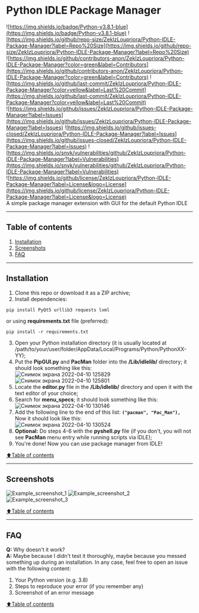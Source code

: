 # Python IDLE Package Manager  
![https://img.shields.io/badge/Python-v3.8.1-blue](https://img.shields.io/badge/Python-v3.8.1-blue)
![https://img.shields.io/github/repo-size/ZekIzLoupriora/Python-IDLE-Package-Manager?label=Repo%20Size](https://img.shields.io/github/repo-size/ZekIzLoupriora/Python-IDLE-Package-Manager?label=Repo%20Size)  
![https://img.shields.io/github/contributors-anon/ZekIzLoupriora/Python-IDLE-Package-Manager?color=green&label=Contributors](https://img.shields.io/github/contributors-anon/ZekIzLoupriora/Python-IDLE-Package-Manager?color=green&label=Contributors)
![https://img.shields.io/github/last-commit/ZekIzLoupriora/Python-IDLE-Package-Manager?color=yellow&label=Last%20Commit](https://img.shields.io/github/last-commit/ZekIzLoupriora/Python-IDLE-Package-Manager?color=yellow&label=Last%20Commit)  
![https://img.shields.io/github/issues/ZekIzLoupriora/Python-IDLE-Package-Manager?label=Issues](https://img.shields.io/github/issues/ZekIzLoupriora/Python-IDLE-Package-Manager?label=Issues)
![https://img.shields.io/github/issues-closed/ZekIzLoupriora/Python-IDLE-Package-Manager?label=Issues](https://img.shields.io/github/issues-closed/ZekIzLoupriora/Python-IDLE-Package-Manager?label=Issues)
![https://img.shields.io/snyk/vulnerabilities/github/ZekIzLoupriora/Python-IDLE-Package-Manager?label=Vulnerabilities](https://img.shields.io/snyk/vulnerabilities/github/ZekIzLoupriora/Python-IDLE-Package-Manager?label=Vulnerabilities)  
![https://img.shields.io/github/license/ZekIzLoupriora/Python-IDLE-Package-Manager?label=License&logo=License](https://img.shields.io/github/license/ZekIzLoupriora/Python-IDLE-Package-Manager?label=License&logo=License)  
A simple package manager extension with GUI for the default Python IDLE
____
## Table of contents
1. [Installation](#Installation)
2. [Screenshots](#Screenshots)
3. [FAQ](#FAQ)
____
## Installation
1. Clone this repo or download it as a ZIP archive;
2. Install dependencies:
```
pip install PyQt5 urllib3 requests lxml
```
or using **requirements.txt** file (preferred):
```
pip install -r requirements.txt
```
3. Open your Python installation directory (it is usually located at /path/to/your/user/folder/AppData/Local/Programs/Python/PythonXX-YY);
4. Put the **PipGUI.py** and **PacMan** folder into the **/Lib/idlelib/** directory; it should look something like this:  
![Снимок экрана 2022-04-10 125829](https://user-images.githubusercontent.com/38569354/162608531-7514bc24-77c8-4001-a961-8a33a08d9d41.png)
![Снимок экрана 2022-04-10 125801](https://user-images.githubusercontent.com/38569354/162608515-82859375-1a3a-4abd-9e18-f94d7485bc9b.png)
5. Locate the **editor.py** file in the **/Lib/idlelib/** directory and open it with the text editor of your choice;
6. Search for **menu_specs**; it should look something like this:
![Снимок экрана 2022-04-10 130146](https://user-images.githubusercontent.com/38569354/162608639-a7a993f7-937f-4144-a925-d71880512453.png)
7. Add the following line to the end of this list: **```("pacman", "Pac_Man"),```**  
Now it should look like this:  
![Снимок экрана 2022-04-10 130524](https://user-images.githubusercontent.com/38569354/162608794-0229287c-a5d7-474a-a5db-7a0a2d90d81b.png)
8. **Optional:** Do steps 4-6 with the **pyshell.py** file (if you don't, you will not see **PacMan** menu entry while running scripts via IDLE);
9. You're done! Now you can use package manager from IDLE!  

[:arrow_up:Table of contents](#Table-of-contents)
____
## Screenshots
![Example_screenshot_1](https://user-images.githubusercontent.com/38569354/162609212-2a1b9012-d36c-4c57-a911-d71ebe8297f1.png)
![Example_screenshot_2](https://user-images.githubusercontent.com/38569354/162609215-ddb8c09c-a9ec-4097-99e4-472b8cc79d6f.png)
![Example_screenshot_3](https://user-images.githubusercontent.com/38569354/162609217-64e30b5a-18d6-42fe-b773-cf0cd63e4a59.png)  

[:arrow_up:Table of contents](#Table-of-contents)
____
## FAQ
**Q:** Why doesn't it work?  
**A:** Maybe because I didn't test it thoroughly, maybe because you messed something up during an installation. In any case, feel free to open an issue with the following content:
1. Your Python version (e.g. 3.8)
2. Steps to reproduce your error (if you remember any)
3. Screenshot of an error message  

[:arrow_up:Table of contents](#Table-of-contents)
